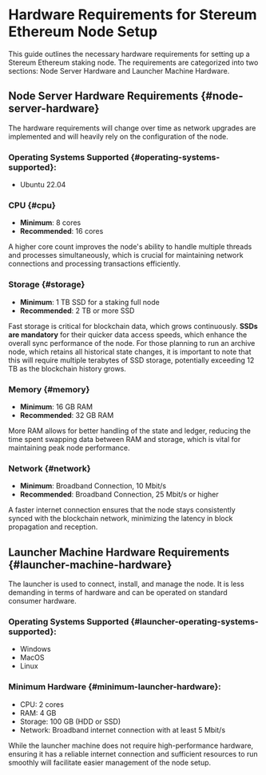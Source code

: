 # Hardware Requirements for Stereum Ethereum Node Setup

This guide outlines the necessary hardware requirements for setting up a Stereum Ethereum staking node. The requirements are categorized into two sections: Node Server Hardware and Launcher Machine Hardware.

## Node Server Hardware Requirements {#node-server-hardware}

The hardware requirements will change over time as network upgrades are implemented and will heavily rely on the configuration of the node.

### Operating Systems Supported {#operating-systems-supported}:
- Ubuntu 22.04

### CPU {#cpu}
- **Minimum**: 8 cores
- **Recommended**: 16 cores

A higher core count improves the node's ability to handle multiple threads and processes simultaneously, which is crucial for maintaining network connections and processing transactions efficiently.

### Storage {#storage}
- **Minimum**: 1 TB SSD for a staking full node
- **Recommended**: 2 TB or more SSD

Fast storage is critical for blockchain data, which grows continuously. **SSDs are mandatory** for their quicker data access speeds, which enhance the overall sync performance of the node. For those planning to run an archive node, which retains all historical state changes, it is important to note that this will require multiple terabytes of SSD storage, potentially exceeding 12 TB as the blockchain history grows.

### Memory {#memory}
- **Minimum**: 16 GB RAM
- **Recommended**: 32 GB RAM

More RAM allows for better handling of the state and ledger, reducing the time spent swapping data between RAM and storage, which is vital for maintaining peak node performance.

### Network {#network}
- **Minimum**: Broadband Connection, 10 Mbit/s
- **Recommended**: Broadband Connection, 25 Mbit/s or higher

A faster internet connection ensures that the node stays consistently synced with the blockchain network, minimizing the latency in block propagation and reception.

## Launcher Machine Hardware Requirements {#launcher-machine-hardware}

The launcher is used to connect, install, and manage the node. It is less demanding in terms of hardware and can be operated on standard consumer hardware.

### Operating Systems Supported {#launcher-operating-systems-supported}:
- Windows
- MacOS
- Linux

### Minimum Hardware {#minimum-launcher-hardware}:
- CPU: 2 cores
- RAM: 4 GB
- Storage: 100 GB (HDD or SSD)
- Network: Broadband internet connection with at least 5 Mbit/s

While the launcher machine does not require high-performance hardware, ensuring it has a reliable internet connection and sufficient resources to run smoothly will facilitate easier management of the node setup.
